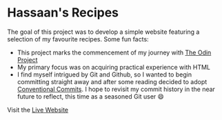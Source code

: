 # Hassaan's Recipes

The goal of this project was to develop a simple website featuring a selection of my favourite recipes. Some fun facts:

- This project marks the commencement of my journey with [The Odin Project](https://www.theodinproject.com/ "The Odin Project")
- My primary focus was on acquiring practical experience with HTML
- I find myself intrigued by Git and Github, so I wanted to begin committing straight away and after some reading decided to adopt [Conventional Commits](https://www.conventionalcommits.org/ "Conventional Commits"). I hope to revisit my commit history in the near future to reflect, this time as a seasoned Git user :smile:

Visit the [Live Website](https://hassaanchug.github.io/hassaan-recipes/)
